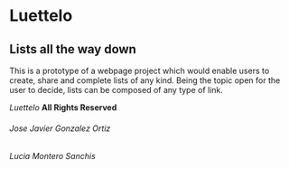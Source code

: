 # Luettelo
Lists all the way down
---

This is a prototype of a webpage project which would enable users to create, share and complete lists of any kind.
Being the topic open for the user to decide, lists can be composed of any type of link. 

*Luettelo* **All Rights Reserved**
###### Jose Javier Gonzalez Ortiz
###### Lucia Montero Sanchis
